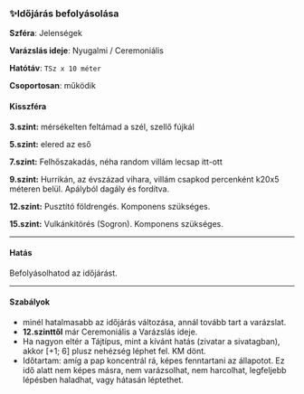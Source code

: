 ### ✨Időjárás befolyásolása

**Szféra**: Jelenségek

**Varázslás ideje**: Nyugalmi / Ceremoniális

**Hatótáv**: `TSz x 10 méter`

**Csoportosan**: működik 

#### Kisszféra

**3.szint:** mérsékelten feltámad a szél, szellő fújkál

**5.szint:** elered az eső

**7.szint:** Felhőszakadás, néha random villám lecsap itt-ott

**9.szint:** Hurrikán, az évszázad vihara, villám csapkod percenként k20x5 méteren belül. Apályból dagály és fordítva.

**12.szint:** Pusztító földrengés. Komponens szükséges.

**15.szint:** Vulkánkitörés (Sogron). Komponens szükséges.


---
#### Hatás

Befolyásolhatod az időjárást.

---
#### Szabályok

- minél hatalmasabb az időjárás változása, annál tovább tart a varázslat.
- **12.szinttől** már Ceremoniális a Varázslás ideje.
- Ha nagyon eltér a Tájtípus, mint a kívánt hatás (zivatar a sivatagban), akkor [+1; 6] plusz nehézség léphet fel. KM dönt.
- Időtartam: amíg a pap koncentrál rá, képes fenntartani az állapotot. Ez idő alatt nem képes másra, nem varázsolhat, nem harcolhat, legfeljebb lépésben haladhat, vagy hátasán léptethet.

